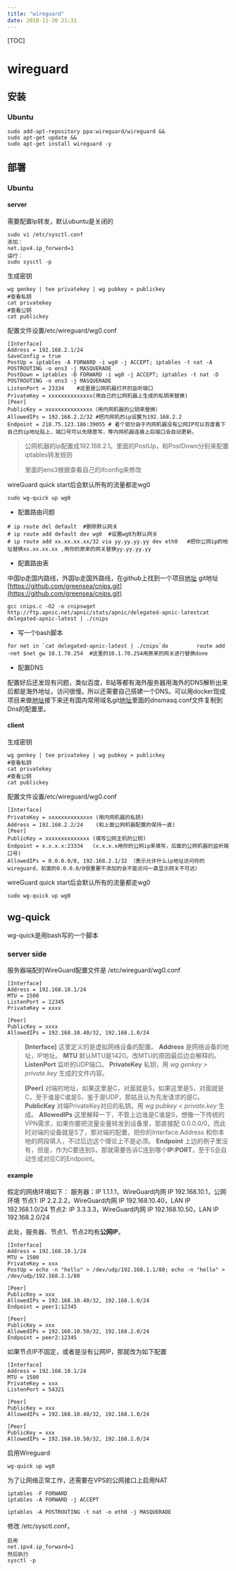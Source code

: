 ```yaml
---
title: "wireguard"
date: 2018-11-30 21:31
---
```



[TOC]


# wireguard

## 安装 

### Ubuntu

```
sudo add-apt-repository ppa:wireguard/wireguard && 
sudo apt-get update && 
sudo apt-get install wireguard -y
```





## 部署

### Ubuntu



#### server 

需要配置Ip转发，默认ubuntu是关闭的

```
sudo vi /etc/sysctl.conf
添加：
net.ipv4.ip_forward=1
运行：
sudo sysctl -p
```



生成密钥

```
wg genkey | tee privatekey | wg pubkey > publickey
#查看私钥
cat privatekey
#查看公钥
cat publickey
```



配置文件设置/etc/wireguard/wg0.conf

```
[Interface]
Address = 192.168.2.1/24
SaveConfig = true
PostUp = iptables -A FORWARD -i wg0 -j ACCEPT; iptables -t nat -A POSTROUTING -o ens3 -j MASQUERADE
PostDown = iptables -D FORWARD -i wg0 -j ACCEPT; iptables -t nat -D POSTROUTING -o ens3 -j MASQUERADE
ListenPort = 23334    #这里是公网机器打开的监听端口
PrivateKey = xxxxxxxxxxxxxx(用自己的公网机器上生成的私钥来替换)
[Peer]
PublicKey = xxxxxxxxxxxxxxx（用内网机器的公钥来替换）
AllowedIPs = 192.168.2.2/32 #把内网机的ip设置为192.168.2.2
Endpoint = 218.75.123.186:39055 # 者个部分由于内网机器没有公网IP可以百度看下自己的ip地址贴上，端口号可以先随意写，等内网机器连接上后端口会自动更新。
```

> 公网机器的ip配置成192.168.2.1。里面的PostUp，和PostDown分别来配置iptables转发规则
>
> 里面的ens3根据查看自己的ifconfig来修改



wireGuard quick start后会默认所有的流量都走wg0

```
sudo wg-quick up wg0
```





* 配置路由问题

```
# ip route del default  #删除默认网关
# ip route add default dev wg0  #设置wg0为默认网关
# ip route add xx.xx.xx.xx/32 via yy.yy.yy.yy dev eth0   #把你公网ip的地址替换xx.xx.xx.xx ,用你的原来的网关替换yy.yy.yy.yy
```





* 配置路由表

中国Ip走国内路线，外国Ip走国外路线，在github上找到一个项目[地址](https://github.com/greensea/cnips) git地址[https://github.com/greensea/cnips.git](https://github.com/greensea/cnips.git)

```
gcc cnips.c -O2 -o cnipswget http://ftp.apnic.net/apnic/stats/apnic/delegated-apnic-latestcat delegated-apnic-latest | ./cnips
```

* 写一个bash脚本

```
for net in `cat delegated-apnic-latest | ./cnips`do         route add -net $net gw 10.1.70.254  #这里的10.1.70.254用原来的网关进行替换done
```

* 配置DNS

配置好后还发现有问题，类似百度，B站等都有海外服务器用海外的DNS解析出来后都是海外地址，访问很慢。所以还需要自己搭建一个DNS。可以用docker现成项目来做[地址](https://github.com/jpillora/docker-dnsmasq)接下来还有国内常用域名git[地址](https://github.com/zizhengwu/GFW_DNS_SMART_RESOLVE)里面的dnsmasq.conf文件复制到Dns的配置里。





#### client 

生成密钥

```
wg genkey | tee privatekey | wg pubkey > publickey
#查看私钥
cat privatekey
#查看公钥
cat publickey
```



配置文件设置/etc/wireguard/wg0.conf

```
[Interface]
PrivateKey = xxxxxxxxxxxxxx (用内网机器的私钥)
Address = 192.168.2.2/24    (和上面公网机器配置的保持一直)
[Peer]
PublicKey = xxxxxxxxxxxxxx (填写公网主机的公钥)
Endpoint = x.x.x.x:23334   (x.x.x.x用你的公网ip来填写，后面的公网机器的监听端口号)
AllowedIPs = 0.0.0.0/0, 192.168.2.1/32 （表示允许什么ip地址访问你的wireguard，前面的0.0.0.0/0很重要不添加的会不能访问一直显示网关不可达）
```



wireGuard quick start后会默认所有的流量都走wg0

```
sudo wg-quick up wg0
```





## wg-quick

wg-quick是用bash写的一个脚本



### server side

服务器端配的WireGuard配置文件是 /etc/wireguard/wg0.conf

```
[Interface]
Address = 192.168.10.1/24
MTU = 1500
ListenPort = 12345
PrivateKey = xxxx
 
[Peer]
PublicKey = xxxx
AllowedIPs = 192.168.10.40/32, 192.168.1.0/24
```

> **[Interface]** 这里定义的是虚拟网络设备的配置。
> **Address** 是网络设备的地址，IP地址。
> **MTU** 默认MTU是1420。改MTU的原因最后边会解释的。
> **ListenPort** 监听的UDP端口。
> **PrivateKey** 私钥，用 *wg genkey > private.key* 生成的文件内容。
>
> **[Peer]** 对端的地址，如果这里是C，对面就是S，如果这里是S，对面就是C。至于谁是C谁是S，鉴于是UDP，那姑且认为先发请求的是C。
> **PublicKey** 对端PrivateKey对应的私钥，用 *wg pubkey < private.key* 生成。
> **AllowedIPs** 这里解释一下，不管上边谁是C谁是S，想像一下传统的VPN需求，如果你要把流量全量转发到设备里，那直接配 0.0.0.0/0，而此时对端的设备就是S了，那对端的配置，把你的Interface.Address 和你本地的网段填入，不过后边这个理论上不是必须。
> **Endpoint** 上边的例子里没有，但是，作为C要连到S，那就需要告诉C连到哪个**IP:PORT**，至于S会自动生成对应C的Endpoint。



#### example

假定的网络环境如下：
服务器：IP 1.1.1.1，WireGuard内网 IP 192.168.10.1，公网环境
节点1: IP 2.2.2.2，WireGuard内网 IP 192.168.10.40，LAN IP 192.168.1.0/24
节点2: IP 3.3.3.3，WireGuard内网 IP 192.168.10.50，LAN IP 192.168.2.0/24

此处，服务器、节点1、节点2均有**公网IP**。

```
[Interface]
Address = 192.168.10.1/24
MTU = 1500
PrivateKey = xxx
PostUp = echo -n "hello" > /dev/udp/192.168.1.1/80; echo -n "hello" > /dev/udp/192.168.2.1/80
 
[Peer]
PublicKey = xxx
AllowedIPs = 192.168.10.40/32, 192.168.1.0/24
Endpoint = peer1:12345
 
[Peer]
PublicKey = xxx
AllowedIPs = 192.168.10.50/32, 192.168.2.0/24
Endpoint = peer2:12345
```



如果节点IP不固定，或者是没有公网IP，那就改为如下配置

```
[Interface]
Address = 192.168.10.1/24
MTU = 1500
PrivateKey = xxx
ListenPort = 54321
 
[Peer]
PublicKey = xxx
AllowedIPs = 192.168.10.40/32, 192.168.1.0/24
 
[Peer]
PublicKey = xxx
AllowedIPs = 192.168.10.50/32, 192.168.2.0/24
```





启用Wireguard

```
wg-quick up wg0
```



为了让网络正常工作，还需要在VPS的公网接口上启用NAT

```
iptables -F FORWARD
iptables -A FORWARD -j ACCEPT
 
iptables -A POSTROUTING -t nat -o eth0 -j MASQUERADE
```

修改 /etc/sysctl.conf，

```
启用 
net.ipv4.ip_forward=1
然后执行 
sysctl -p
```

